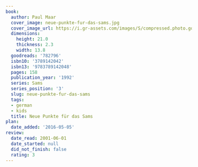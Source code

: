 ```yaml
---
book:
  author: Paul Maar
  cover_image: neue-punkte-fur-das-sams.jpg
  cover_image_url: https://i.gr-assets.com/images/S/compressed.photo.goodreads.com/books/1350574588l/782796._SX98_.jpg
  dimensions:
    height: 21.0
    thickness: 2.3
    width: 13.8
  goodreads: '782796'
  isbn10: '3789142042'
  isbn13: '9783789142048'
  pages: 158
  publication_year: '1992'
  series: Sams
  series_position: '3'
  slug: neue-punkte-fur-das-sams
  tags:
  - german
  - kids
  title: Neue Punkte für das Sams
plan:
  date_added: '2016-05-05'
review:
  date_read: 2001-06-01
  date_started: null
  did_not_finish: false
  rating: 3
---
```

